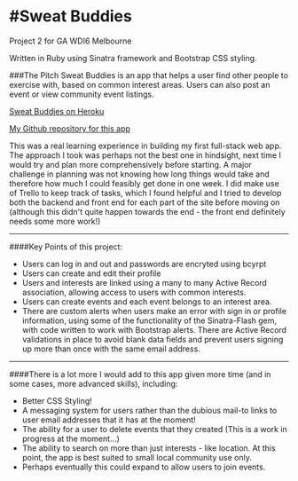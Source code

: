 
#Sweat Buddies
==============

Project 2 for GA WDI6 Melbourne

Written in Ruby using Sinatra framework and Bootstrap CSS styling. 

###The Pitch
Sweat Buddies is an app that helps a user find other people to exercise with, based on common interest areas. Users can also post an event or view community event listings.

[Sweat Buddies on Heroku](https://sweatbuddies.herokuapp.com)

[My Github repository for this app](https://github.com/nakarielle/sweatbuddies)

This was a real learning experience in building my first full-stack web app. The approach I took was perhaps not the best one in hindsight, next time I would try and plan more comprehensively before starting. A major challenge in planning was not knowing how long things would take and therefore how much I could feasibly get done in one week. I did make use of Trello to keep track of tasks, which I found helpful and I tried to develop both the backend and front end for each part of the site before moving on (although this didn't quite happen towards the end - the front end definitely needs some more work!)

___________________________________________________________________________________

####Key Points of this project:
- Users can log in and out and passwords are encryted using bcyrpt
- Users can create and edit their profile
- Users and interests are linked using a many to many Active Record association, allowing access to users with common interests.
- Users can create events and each event belongs to an interest area.
- There are custom alerts when users make an error with sign in or profile information, using some of the functionality of the Sinatra-Flash gem, with code written to work with Bootstrap alerts. There are Active Record validations in place to avoid blank data fields and prevent users signing up more than once with the same email address.

___________________________________________________________________________________

####There is a lot more I would add to this app given more time (and in some cases, more advanced skills), including:
- Better CSS Styling! 
- A messaging system for users rather than the dubious mail-to links to user email addresses that it has at the moment!
- The ability for a user to delete events that they created (This is a work in progress at the moment...)
- The ability to search on more than just interests - like location. At this point, the app is best suited to small local community use only.
- Perhaps eventually this could expand to allow users to join events.





